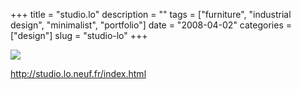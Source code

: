 +++
title = "studio.lo"
description = ""
tags = ["furniture", "industrial design", "minimalist", "portfolio"]
date = "2008-04-02"
categories = ["design"]
slug = "studio-lo"
+++


 

  <div id="screens-thumbs" class="clearfix">
    <div class="txt-center" id="design-submission"><a href="http://studio.lo.neuf.fr/index.html"><img id='bluga-thumbnail-1167' class='bluga-thumbnail large' src='//media.konigi.com/bluga/
wt47f3ba2fce488.jpg'/></a></div>  
  </div>   
<p><a href="http://studio.lo.neuf.fr/index.html">http://studio.lo.neuf.fr/index.html</a></p>




